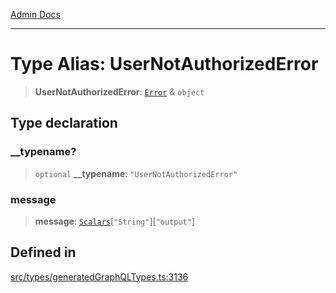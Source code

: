 [Admin Docs](/)

***

# Type Alias: UserNotAuthorizedError

> **UserNotAuthorizedError**: [`Error`](Error.md) & `object`

## Type declaration

### \_\_typename?

> `optional` **\_\_typename**: `"UserNotAuthorizedError"`

### message

> **message**: [`Scalars`](Scalars.md)\[`"String"`\]\[`"output"`\]

## Defined in

[src/types/generatedGraphQLTypes.ts:3136](https://github.com/Suyash878/talawa-api/blob/cfd688207611ba245c99edd8dbaccb2cdbf6a043/src/types/generatedGraphQLTypes.ts#L3136)
